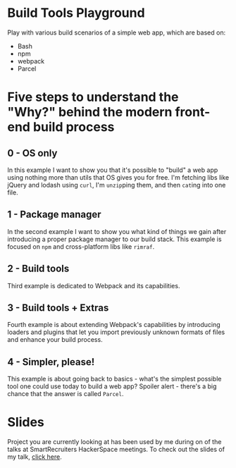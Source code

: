# Build Tools Playground

Play with various build scenarios of a simple web app, which are based on:

* Bash
* npm
* webpack
* Parcel

# Five steps to understand the "Why?" behind the modern front-end build process

## 0 - OS only

In this example I want to show you that it's possible to "build" a web app using nothing more than utils that OS gives you for free. I'm fetching libs like jQuery and lodash using `curl`, I'm `unzip`ping them, and then `cat`ing into one file.

## 1 - Package manager

In the second example I want to show you what kind of things we gain after introducing a proper package manager to our build stack. This example is focused on `npm` and cross-platform libs like `rimraf`.

## 2 - Build tools

Third example is dedicated to Webpack and its capabilities.

## 3 - Build tools + Extras

Fourth example is about extending Webpack's capabilities by introducing loaders and plugins that let you import previously unknown formats of files and enhance your build process.

## 4 - Simpler, please!

This example is about going back to basics - what's the simplest possible tool one could use today to build a web app? Spoiler alert - there's a big chance that the answer is called `Parcel`.

# Slides

Project you are currently looking at has been used by me during on of the talks at SmartRecruiters HackerSpace meetings. To check out the slides of my talk, [click here](https://docs.google.com/presentation/d/132MLdeEa8wt1RnYD9DOZRRJ1Ofss0ZwYgmcZ0hTZDxk/edit?usp=sharing).